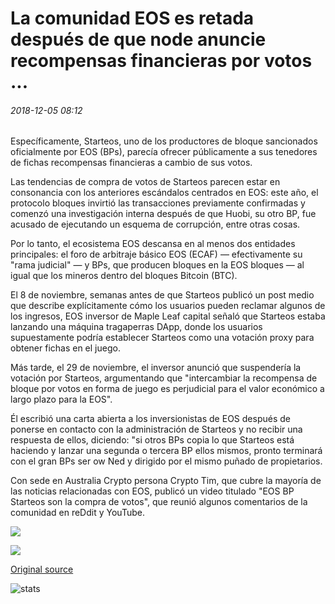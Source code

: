 # La comunidad EOS es retada después de que node anuncie recompensas financieras por votos ...

###### 2018-12-05 08:12

Específicamente, Starteos, uno de los productores de bloque sancionados oficialmente por EOS (BPs), parecía ofrecer públicamente a sus tenedores de fichas recompensas financieras a cambio de sus votos.

Las tendencias de compra de votos de Starteos parecen estar en consonancia con los anteriores escándalos centrados en EOS: este año, el protocolo bloques invirtió las transacciones previamente confirmadas y comenzó una investigación interna después de que Huobi, su otro BP, fue acusado de ejecutando un esquema de corrupción, entre otras cosas.

Por lo tanto, el ecosistema EOS descansa en al menos dos entidades principales: el foro de arbitraje básico EOS (ECAF) — efectivamente su "rama judicial" — y BPs, que producen bloques en la EOS bloques — al igual que los mineros dentro del bloques Bitcoin (BTC).

El 8 de noviembre, semanas antes de que Starteos publicó un post medio que describe explícitamente cómo los usuarios pueden reclamar algunos de los ingresos, EOS inversor de Maple Leaf capital señaló que Starteos estaba lanzando una máquina tragaperras DApp, donde los usuarios supuestamente podría establecer Starteos como una votación proxy para obtener fichas en el juego.

Más tarde, el 29 de noviembre, el inversor anunció que suspendería la votación por Starteos, argumentando que "intercambiar la recompensa de bloque por votos en forma de juego es perjudicial para el valor económico a largo plazo para la EOS".

Él escribió una carta abierta a los inversionistas de EOS después de ponerse en contacto con la administración de Starteos y no recibir una respuesta de ellos, diciendo: "si otros BPs copia lo que Starteos está haciendo y lanzar una segunda o tercera BP ellos mismos, pronto terminará con el gran BPs ser ow Ned y dirigido por el mismo puñado de propietarios.

Con sede en Australia Crypto persona Crypto Tim, que cubre la mayoría de las noticias relacionadas con EOS, publicó un video titulado "EOS BP Starteos son la compra de votos", que reunió algunos comentarios de la comunidad en reDdit y YouTube.

![](https://s3.cointelegraph.com/storage/uploads/view/c57f0edd1bf451976c598b07c8b30316.png)

![](https://s3.cointelegraph.com/storage/uploads/view/3b3f90c03d0c9813306b71952b6329e4.png)

[Original source](https://cointelegraph.com/news/eos-community-is-challenged-after-node-announces-financial-rewards-for-votes)

![stats](https://c.statcounter.com/11760860/0/a89fa40b/1/ "stats")
